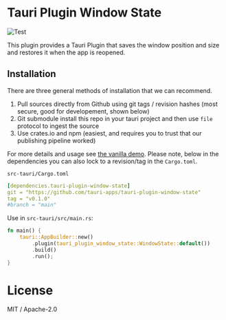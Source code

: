 # Tauri Plugin Window State
![Test](https://github.com/tauri-apps/tauri-plugin-window-state/workflows/Test/badge.svg)

This plugin provides a Tauri Plugin that saves the window position and size and restores it when the app is reopened.

## Installation
There are three general methods of installation that we can recommend.
1. Pull sources directly from Github using git tags / revision hashes (most secure, good for developement, shown below)
2. Git submodule install this repo in your tauri project and then use `file` protocol to ingest the source
3. Use crates.io and npm (easiest, and requires you to trust that our publishing pipeline worked)

For more details and usage see [the vanilla demo](examples/vanilla/src-tauri/src/main.rs). Please note, below in the dependencies you can also lock to a revision/tag in the `Cargo.toml`.

`src-tauri/Cargo.toml`
```yaml
[dependencies.tauri-plugin-window-state]
git = "https://github.com/tauri-apps/tauri-plugin-window-state"
tag = "v0.1.0"
#branch = "main"
```

Use in `src-tauri/src/main.rs`:
```rust
fn main() {
    tauri::AppBuilder::new()
        .plugin(tauri_plugin_window_state::WindowState::default())
        .build()
        .run();
}
```

# License
MIT / Apache-2.0
